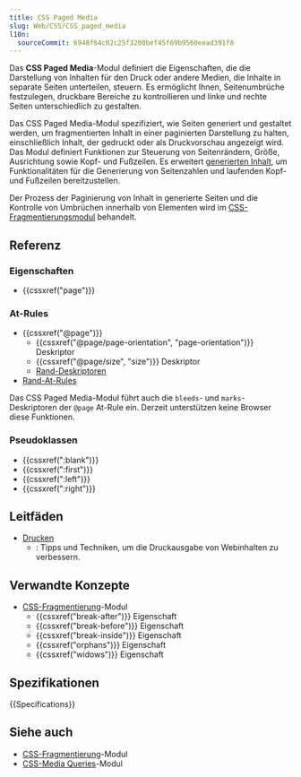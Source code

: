 ```yaml
---
title: CSS Paged Media
slug: Web/CSS/CSS_paged_media
l10n:
  sourceCommit: 6948f64c02c25f3200bef45f69b9560eead391f8
---
```


Das **CSS Paged Media**-Modul definiert die Eigenschaften, die die Darstellung von Inhalten für den Druck oder andere Medien, die Inhalte in separate Seiten unterteilen, steuern. Es ermöglicht Ihnen, Seitenumbrüche festzulegen, druckbare Bereiche zu kontrollieren und linke und rechte Seiten unterschiedlich zu gestalten.

Das CSS Paged Media-Modul spezifiziert, wie Seiten generiert und gestaltet werden, um fragmentierten Inhalt in einer paginierten Darstellung zu halten, einschließlich Inhalt, der gedruckt oder als Druckvorschau angezeigt wird. Das Modul definiert Funktionen zur Steuerung von Seitenrändern, Größe, Ausrichtung sowie Kopf- und Fußzeilen. Es erweitert [generierten Inhalt](/de/docs/Web/CSS/CSS_generated_content), um Funktionalitäten für die Generierung von Seitenzahlen und laufenden Kopf- und Fußzeilen bereitzustellen.

Der Prozess der Paginierung von Inhalt in generierte Seiten und die Kontrolle von Umbrüchen innerhalb von Elementen wird im [CSS-Fragmentierungsmodul](/de/docs/Web/CSS/CSS_fragmentation) behandelt.

## Referenz

### Eigenschaften

- {{cssxref("page")}}

### At-Rules

- {{cssxref("@page")}}
  - {{cssxref("@page/page-orientation", "page-orientation")}} Deskriptor
  - {{cssxref("@page/size", "size")}} Deskriptor
  - [Rand-Deskriptoren](/de/docs/Web/CSS/margin)
- [Rand-At-Rules](/de/docs/Web/CSS/@page#margin_at-rules)

Das CSS Paged Media-Modul führt auch die `bleeds`- und `marks`-Deskriptoren der `@page` At-Rule ein. Derzeit unterstützen keine Browser diese Funktionen.

### Pseudoklassen

- {{cssxref(":blank")}}
- {{cssxref(":first")}}
- {{cssxref(":left")}}
- {{cssxref(":right")}}

## Leitfäden

- [Drucken](/de/docs/Web/CSS/CSS_media_queries/Printing)
  - : Tipps und Techniken, um die Druckausgabe von Webinhalten zu verbessern.

## Verwandte Konzepte

- [CSS-Fragmentierung](/de/docs/Web/CSS/CSS_fragmentation)-Modul
  - {{cssxref("break-after")}} Eigenschaft
  - {{cssxref("break-before")}} Eigenschaft
  - {{cssxref("break-inside")}} Eigenschaft
  - {{cssxref("orphans")}} Eigenschaft
  - {{cssxref("widows")}} Eigenschaft

## Spezifikationen

{{Specifications}}

## Siehe auch

- [CSS-Fragmentierung](/de/docs/Web/CSS/CSS_fragmentation)-Modul
- [CSS-Media Queries](/de/docs/Web/CSS/CSS_media_queries)-Modul
